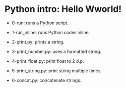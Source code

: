 # Python intro: Hello Wworld!

* 0-run: runs a Python script.

* 1-run_inline: runs Python codes inline.

* 2-print.py: prints a string.

* 3-print_number.py: uses a formatted string.

* 4-print_float.py: print float to 2 d.p.

* 5-print_string.py: print string multiple times.

* 6-concat.py: concatenate strings.


